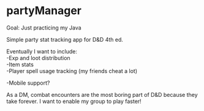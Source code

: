 # partyManager

Goal: Just practicing my Java

Simple party stat tracking app for D&D 4th ed.

Eventually I want to include:  
-Exp and loot distribution  
-Item stats  
-Player spell usage tracking (my friends cheat a lot)  

-Mobile support?  

As a DM, combat encounters are the most boring part of D&D because they take forever. I want to enable my group to play faster!  
